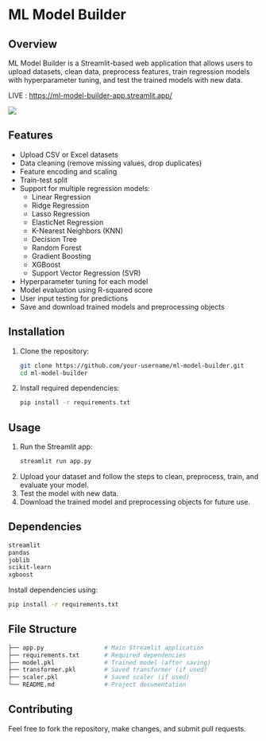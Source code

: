 # ML Model Builder

## Overview
ML Model Builder is a Streamlit-based web application that allows users to upload datasets, clean data, preprocess features, train regression models with hyperparameter tuning, and test the trained models with new data.

LIVE : https://ml-model-builder-app.streamlit.app/

![](https://github.com/user-attachments/assets/ebd5c106-0293-4033-806f-85cb618d620c)

## Features
- Upload CSV or Excel datasets
- Data cleaning (remove missing values, drop duplicates)
- Feature encoding and scaling
- Train-test split
- Support for multiple regression models:
  - Linear Regression
  - Ridge Regression
  - Lasso Regression
  - ElasticNet Regression
  - K-Nearest Neighbors (KNN)
  - Decision Tree
  - Random Forest
  - Gradient Boosting
  - XGBoost
  - Support Vector Regression (SVR)
- Hyperparameter tuning for each model
- Model evaluation using R-squared score
- User input testing for predictions
- Save and download trained models and preprocessing objects

## Installation
1. Clone the repository:
   ```bash
   git clone https://github.com/your-username/ml-model-builder.git
   cd ml-model-builder
   ```
2. Install required dependencies:
   ```bash
   pip install -r requirements.txt
   ```

## Usage
1. Run the Streamlit app:
   ```bash
   streamlit run app.py
   ```
2. Upload your dataset and follow the steps to clean, preprocess, train, and evaluate your model.
3. Test the model with new data.
4. Download the trained model and preprocessing objects for future use.

## Dependencies
```bash
streamlit
pandas
joblib
scikit-learn
xgboost
```
Install dependencies using:
```bash
pip install -r requirements.txt
```

## File Structure
```bash
├── app.py                 # Main Streamlit application
├── requirements.txt       # Required dependencies
├── model.pkl              # Trained model (after saving)
├── transformer.pkl        # Saved transformer (if used)
├── scaler.pkl             # Saved scaler (if used)
└── README.md              # Project documentation
```

## Contributing
Feel free to fork the repository, make changes, and submit pull requests.


